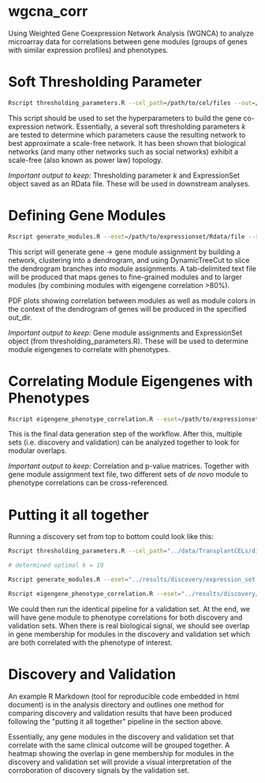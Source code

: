 # wgcna_corr
Using Weighted Gene Coexpression Network Analysis (WGNCA) to analyze microarray data for correlations between gene modules (groups of genes with similar expression profiles) and phenotypes.

# Soft Thresholding Parameter
```bash
Rscript thresholding_parameters.R --cel_path=/path/to/cel/files --out=/directory/to/save/plots/and/RData
```
This script should be used to set the hyperparameters to build the gene co-expression network. Essentially, a several soft thresholding parameters $k$ are tested to determine which parameters cause the resulting network to best approximate a scale-free network. It has been shown that biological networks (and many other networks such as social networks) exhibit a scale-free (also known as power law) topology.

_Important output to keep:_ Thresholding parameter $k$ and ExpressionSet object saved as an RData file. These will be used in downstream analyses.

# Defining Gene Modules

```bash
Rscript generate_modules.R --eset=/path/to/expressionset/Rdata/file --soft_thresh_k=integer --out_dir=/directory/to/save/plots/and/module/assignment
```

This script will generate gene -> gene module assignment by building a network, clustering into a dendrogram, and using DynamicTreeCut to slice the dendrogram branches into module assignments. A tab-delimited text file will be produced that maps genes to fine-grained modules and to larger modules (by combining modules with eigengene correlation >80%).

PDF plots showing correlation between modules as well as module colors in the context of the dendrogram of genes will be produced in the specified out_dir.

_Important output to keep:_ Gene module assignments and ExpressionSet object (from thresholding_parameters.R). These will be used to determine module eigengenes to correlate with phenotypes.

# Correlating Module Eigengenes with Phenotypes

```bash
Rscript eigengene_phenotype_correlation.R --eset=/path/to/expressionset/Rdata/file --gene_modules=/path/to/gene/modules/text/file --out_dir=/directory/to/save/correlation/matrices --discrete_phenotypes=csv_file --continuous_phenotyes=csv_file
```

This is the final data generation step of the workflow. After this, multiple sets (i.e. discovery and validation) can be analyzed together to look for modular overlaps. 

_Important output to keep:_ Correlation and p-value matrices. Together with gene module assignment text file, two different sets of _de novo_ module to phenotype correlations can be cross-referenced.

# Putting it all together

Running a discovery set from top to bottom could look like this:
```bash
Rscript thresholding_parameters.R --cel_path="../data/TransplantCELs/discovery/" --out="../results/discovery/"

# determined optimal k = 10

Rscript generate_modules.R --eset="../results/discovery/expression_set.RData" --soft_thresh_k=10 --out_dir="../results/discovery/"

Rscript eigengene_phenotype_correlation.R --eset="../results/discovery/expression_set.RData" --gene_modules="../results/discovery/gene_modules.txt" --out_dir="../results/discovery/" --discrete_phenotypes="../data/transplant_discrete_phenotypes.csv" --continuous_phenotyes="../data/transplant_continuous_phenotypes.csv"
```

We could then run the identical pipeline for a validation set. At the end, we will have gene module to phenotype correlations for both discovery and validation sets. When there is real biological signal, we should see overlap in gene membership for modules in the discovery and validation set which are both correlated with the phenotype of interest.

# Discovery and Validation
An example R Markdown (tool for reproducible code embedded in html document) is in the analysis directory and outlines one method for comparing discovery and validation results that have been produced following the "putting it all together" pipeline in the section above.

Essentially, any gene modules in the discovery and validation set that correlate with the same clinical outcome will be grouped together. A heatmap showing the overlap in gene membership for modules in the discovery and validation set will provide a visual interpretation of the corroboration of discovery signals by the validation set.

